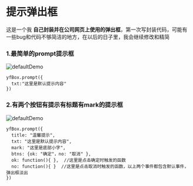 # 提示弹出框
这是一个我 **自己封装并在公司网页上使用的弹出框**，第一次写封装代码，可能有一些bug和代码不够简洁的地方，在以后的日子里，我会继续修改和精简

### 1.最简单的prompt提示框
![defaultDemo](https://github.com/ClassName/yfBox/blob/master/images/defaultDemo.png)
```
yfBox.prompt({
  txt:"这里是默认提示内容"
})
```

### 2.有两个按钮有提示有标题有mark的提示框
![defaultDemo](https://github.com/ClassName/yfBox/blob/master/images/defaultDemo.png)
```
yfBox.prompt({
  title: "温馨提示",
  txt: "这里是默认提示内容",
  mark: "这里是底部小字", 
  btns: {ok: "确定"，no: "取消" },
  ok: function(){ },  //这里是点击确定时触发的函数
  no: function(){ }  //这里是点击取消时触发的函数，以上两个事件都包含默认事件，弹出框淡出
})
```


